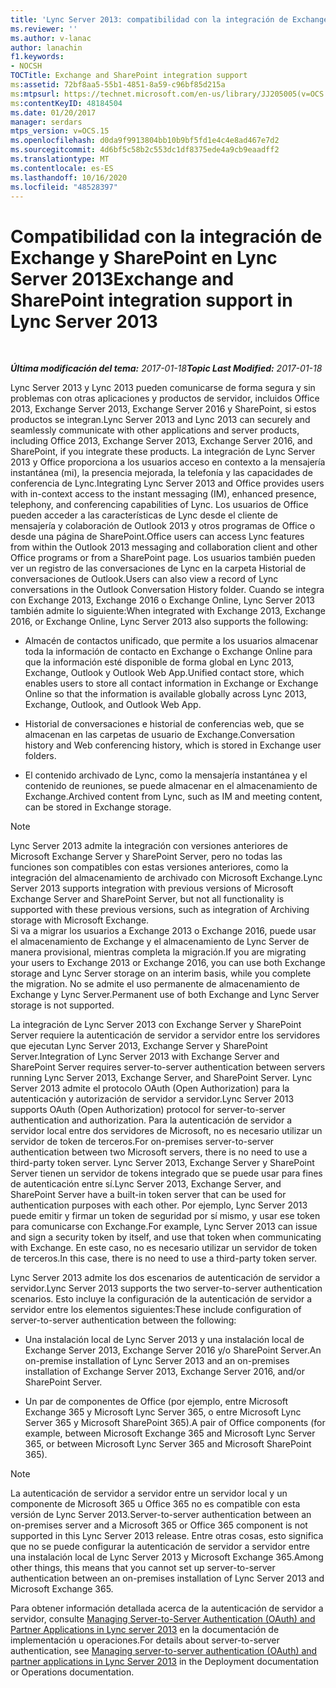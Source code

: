 ```yaml
---
title: 'Lync Server 2013: compatibilidad con la integración de Exchange y SharePoint'
ms.reviewer: ''
ms.author: v-lanac
author: lanachin
f1.keywords:
- NOCSH
TOCTitle: Exchange and SharePoint integration support
ms:assetid: 72bf8aa5-55b1-4851-8a59-c96bf85d215a
ms:mtpsurl: https://technet.microsoft.com/en-us/library/JJ205005(v=OCS.15)
ms:contentKeyID: 48184504
ms.date: 01/20/2017
manager: serdars
mtps_version: v=OCS.15
ms.openlocfilehash: d0da9f9913804bb10b9bf5fd1e4c4e8ad467e7d2
ms.sourcegitcommit: 4d6bf5c58b2c553dc1df8375ede4a9cb9eaadff2
ms.translationtype: MT
ms.contentlocale: es-ES
ms.lasthandoff: 10/16/2020
ms.locfileid: "48528397"
---
```

# <a name="exchange-and-sharepoint-integration-support-in-lync-server-2013"></a><span data-ttu-id="448a5-102">Compatibilidad con la integración de Exchange y SharePoint en Lync Server 2013</span><span class="sxs-lookup"><span data-stu-id="448a5-102">Exchange and SharePoint integration support in Lync Server 2013</span></span>

<div data-xmlns="http://www.w3.org/1999/xhtml">

<div class="topic" data-xmlns="http://www.w3.org/1999/xhtml" data-msxsl="urn:schemas-microsoft-com:xslt" data-cs="https://msdn.microsoft.com/">

<div data-asp="https://msdn2.microsoft.com/asp">



</div>

<div id="mainSection">

<div id="mainBody">

<span> </span>

<span data-ttu-id="448a5-103">_**Última modificación del tema:** 2017-01-18_</span><span class="sxs-lookup"><span data-stu-id="448a5-103">_**Topic Last Modified:** 2017-01-18_</span></span>

<span data-ttu-id="448a5-104">Lync Server 2013 y Lync 2013 pueden comunicarse de forma segura y sin problemas con otras aplicaciones y productos de servidor, incluidos Office 2013, Exchange Server 2013, Exchange Server 2016 y SharePoint, si estos productos se integran.</span><span class="sxs-lookup"><span data-stu-id="448a5-104">Lync Server 2013 and Lync 2013 can securely and seamlessly communicate with other applications and server products, including Office 2013, Exchange Server 2013, Exchange Server 2016, and SharePoint, if you integrate these products.</span></span> <span data-ttu-id="448a5-105">La integración de Lync Server 2013 y Office proporciona a los usuarios acceso en contexto a la mensajería instantánea (mi), la presencia mejorada, la telefonía y las capacidades de conferencia de Lync.</span><span class="sxs-lookup"><span data-stu-id="448a5-105">Integrating Lync Server 2013 and Office provides users with in-context access to the instant messaging (IM), enhanced presence, telephony, and conferencing capabilities of Lync.</span></span> <span data-ttu-id="448a5-106">Los usuarios de Office pueden acceder a las características de Lync desde el cliente de mensajería y colaboración de Outlook 2013 y otros programas de Office o desde una página de SharePoint.</span><span class="sxs-lookup"><span data-stu-id="448a5-106">Office users can access Lync features from within the Outlook 2013 messaging and collaboration client and other Office programs or from a SharePoint page.</span></span> <span data-ttu-id="448a5-107">Los usuarios también pueden ver un registro de las conversaciones de Lync en la carpeta Historial de conversaciones de Outlook.</span><span class="sxs-lookup"><span data-stu-id="448a5-107">Users can also view a record of Lync conversations in the Outlook Conversation History folder.</span></span> <span data-ttu-id="448a5-108">Cuando se integra con Exchange 2013, Exchange 2016 o Exchange Online, Lync Server 2013 también admite lo siguiente:</span><span class="sxs-lookup"><span data-stu-id="448a5-108">When integrated with Exchange 2013, Exchange 2016, or Exchange Online, Lync Server 2013 also supports the following:</span></span>

  - <span data-ttu-id="448a5-109">Almacén de contactos unificado, que permite a los usuarios almacenar toda la información de contacto en Exchange o Exchange Online para que la información esté disponible de forma global en Lync 2013, Exchange, Outlook y Outlook Web App.</span><span class="sxs-lookup"><span data-stu-id="448a5-109">Unified contact store, which enables users to store all contact information in Exchange or Exchange Online so that the information is available globally across Lync 2013, Exchange, Outlook, and Outlook Web App.</span></span>

  - <span data-ttu-id="448a5-110">Historial de conversaciones e historial de conferencias web, que se almacenan en las carpetas de usuario de Exchange.</span><span class="sxs-lookup"><span data-stu-id="448a5-110">Conversation history and Web conferencing history, which is stored in Exchange user folders.</span></span>

  - <span data-ttu-id="448a5-111">El contenido archivado de Lync, como la mensajería instantánea y el contenido de reuniones, se puede almacenar en el almacenamiento de Exchange.</span><span class="sxs-lookup"><span data-stu-id="448a5-111">Archived content from Lync, such as IM and meeting content, can be stored in Exchange storage.</span></span>

<div>


> [!NOTE]  
> <span data-ttu-id="448a5-112">Lync Server 2013 admite la integración con versiones anteriores de Microsoft Exchange Server y SharePoint Server, pero no todas las funciones son compatibles con estas versiones anteriores, como la integración del almacenamiento de archivado con Microsoft Exchange.</span><span class="sxs-lookup"><span data-stu-id="448a5-112">Lync Server 2013 supports integration with previous versions of Microsoft Exchange Server and SharePoint Server, but not all functionality is supported with these previous versions, such as integration of Archiving storage with Microsoft Exchange.</span></span><BR><span data-ttu-id="448a5-113">Si va a migrar los usuarios a Exchange 2013 o Exchange 2016, puede usar el almacenamiento de Exchange y el almacenamiento de Lync Server de manera provisional, mientras completa la migración.</span><span class="sxs-lookup"><span data-stu-id="448a5-113">If you are migrating your users to Exchange 2013 or Exchange 2016, you can use both Exchange storage and Lync Server storage on an interim basis, while you complete the migration.</span></span> <span data-ttu-id="448a5-114">No se admite el uso permanente de almacenamiento de Exchange y Lync Server.</span><span class="sxs-lookup"><span data-stu-id="448a5-114">Permanent use of both Exchange and Lync Server storage is not supported.</span></span>



</div>

<span data-ttu-id="448a5-115">La integración de Lync Server 2013 con Exchange Server y SharePoint Server requiere la autenticación de servidor a servidor entre los servidores que ejecutan Lync Server 2013, Exchange Server y SharePoint Server.</span><span class="sxs-lookup"><span data-stu-id="448a5-115">Integration of Lync Server 2013 with Exchange Server and SharePoint Server requires server-to-server authentication between servers running Lync Server 2013, Exchange Server, and SharePoint Server.</span></span> <span data-ttu-id="448a5-116">Lync Server 2013 admite el protocolo OAuth (Open Authorization) para la autenticación y autorización de servidor a servidor.</span><span class="sxs-lookup"><span data-stu-id="448a5-116">Lync Server 2013 supports OAuth (Open Authorization) protocol for server-to-server authentication and authorization.</span></span> <span data-ttu-id="448a5-117">Para la autenticación de servidor a servidor local entre dos servidores de Microsoft, no es necesario utilizar un servidor de token de terceros.</span><span class="sxs-lookup"><span data-stu-id="448a5-117">For on-premises server-to-server authentication between two Microsoft servers, there is no need to use a third-party token server.</span></span> <span data-ttu-id="448a5-118">Lync Server 2013, Exchange Server y SharePoint Server tienen un servidor de tokens integrado que se puede usar para fines de autenticación entre sí.</span><span class="sxs-lookup"><span data-stu-id="448a5-118">Lync Server 2013, Exchange Server, and SharePoint Server have a built-in token server that can be used for authentication purposes with each other.</span></span> <span data-ttu-id="448a5-119">Por ejemplo, Lync Server 2013 puede emitir y firmar un token de seguridad por sí mismo, y usar ese token para comunicarse con Exchange.</span><span class="sxs-lookup"><span data-stu-id="448a5-119">For example, Lync Server 2013 can issue and sign a security token by itself, and use that token when communicating with Exchange.</span></span> <span data-ttu-id="448a5-120">En este caso, no es necesario utilizar un servidor de token de terceros.</span><span class="sxs-lookup"><span data-stu-id="448a5-120">In this case, there is no need to use a third-party token server.</span></span>

<span data-ttu-id="448a5-121">Lync Server 2013 admite los dos escenarios de autenticación de servidor a servidor.</span><span class="sxs-lookup"><span data-stu-id="448a5-121">Lync Server 2013 supports the two server-to-server authentication scenarios.</span></span> <span data-ttu-id="448a5-122">Esto incluye la configuración de la autenticación de servidor a servidor entre los elementos siguientes:</span><span class="sxs-lookup"><span data-stu-id="448a5-122">These include configuration of server-to-server authentication between the following:</span></span>

  - <span data-ttu-id="448a5-123">Una instalación local de Lync Server 2013 y una instalación local de Exchange Server 2013, Exchange Server 2016 y/o SharePoint Server.</span><span class="sxs-lookup"><span data-stu-id="448a5-123">An on-premise installation of Lync Server 2013 and an on-premises installation of Exchange Server 2013, Exchange Server 2016, and/or SharePoint Server.</span></span>

  - <span data-ttu-id="448a5-124">Un par de componentes de Office (por ejemplo, entre Microsoft Exchange 365 y Microsoft Lync Server 365, o entre Microsoft Lync Server 365 y Microsoft SharePoint 365).</span><span class="sxs-lookup"><span data-stu-id="448a5-124">A pair of Office components (for example, between Microsoft Exchange 365 and Microsoft Lync Server 365, or between Microsoft Lync Server 365 and Microsoft SharePoint 365).</span></span>

<div>


> [!NOTE]  
> <span data-ttu-id="448a5-125">La autenticación de servidor a servidor entre un servidor local y un componente de Microsoft 365 u Office 365 no es compatible con esta versión de Lync Server 2013.</span><span class="sxs-lookup"><span data-stu-id="448a5-125">Server-to-server authentication between an on-premises server and a Microsoft 365 or Office 365 component is not supported in this Lync Server 2013 release.</span></span> <span data-ttu-id="448a5-126">Entre otras cosas, esto significa que no se puede configurar la autenticación de servidor a servidor entre una instalación local de Lync Server 2013 y Microsoft Exchange 365.</span><span class="sxs-lookup"><span data-stu-id="448a5-126">Among other things, this means that you cannot set up server-to-server authentication between an on-premises installation of Lync Server 2013 and Microsoft Exchange 365.</span></span>



</div>

<span data-ttu-id="448a5-127">Para obtener información detallada acerca de la autenticación de servidor a servidor, consulte [Managing Server-to-Server Authentication (OAuth) and Partner Applications in Lync server 2013](lync-server-2013-managing-server-to-server-authentication-oauth-and-partner-applications.md) en la documentación de implementación u operaciones.</span><span class="sxs-lookup"><span data-stu-id="448a5-127">For details about server-to-server authentication, see [Managing server-to-server authentication (OAuth) and partner applications in Lync Server 2013](lync-server-2013-managing-server-to-server-authentication-oauth-and-partner-applications.md) in the Deployment documentation or Operations documentation.</span></span>

</div>

<span> </span>

</div>

</div>

</div>
